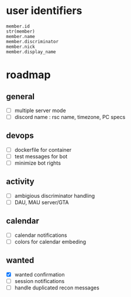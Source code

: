 # user identifiers
```
member.id
str(member)
member.name
member.discriminator
member.nick
member.display_name
```

# roadmap
## general
- [ ] multiple server mode
- [ ] discord name : rsc name, timezone, PC specs

## devops
- [ ] dockerfile for container
- [ ] test messages for bot
- [ ] minimize bot rights

## activity
- [ ] ambigious discriminator handling
- [ ] DAU, MAU server/GTA

## calendar
- [ ] calendar notifications
- [ ] colors for calendar embeding

## wanted
- [x] wanted confirmation
- [ ] session notifications
- [ ] handle duplicated recon messages